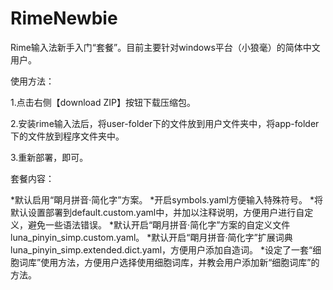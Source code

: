 RimeNewbie
==========

Rime输入法新手入门“套餐”。目前主要针对windows平台（小狼毫）的简体中文用户。


使用方法：

1.点击右侧【download ZIP】按钮下载压缩包。

2.安装rime输入法后，将user-folder下的文件放到用户文件夹中，将app-folder下的文件放到程序文件夹中。

3.重新部署，即可。


套餐内容：

*默认启用“朙月拼音·简化字”方案。
*开启symbols.yaml方便输入特殊符号。
*将默认设置部署到default.custom.yaml中，并加以注释说明，方便用户进行自定义，避免一些语法错误。
*默认开启“朙月拼音·简化字”方案的自定义文件luna_pinyin_simp.custom.yaml。
*默认开启“朙月拼音·简化字”扩展词典luna_pinyin_simp.extended.dict.yaml，方便用户添加自造词。
*设定了一套“细胞词库”使用方法，方便用户选择使用细胞词库，并教会用户添加新“细胞词库”的方法。
